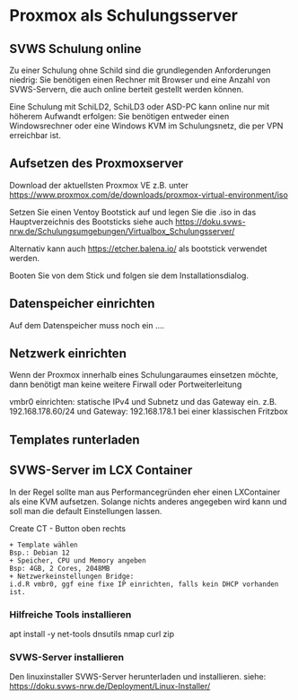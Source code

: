 # Proxmox als Schulungsserver

## SVWS Schulung online

Zu einer Schulung ohne Schild sind die grundlegenden Anforderungen niedrig: Sie benötigen einen Rechner mit Browser und eine Anzahl von SVWS-Servern, die auch online berteit gestellt werden können. 

Eine Schulung mit SchiLD2, SchiLD3 oder ASD-PC kann online nur mit höherem Aufwandt erfolgen: Sie benötigen entweder einen Windowsrechner oder eine Windows KVM im Schulungsnetz, die per VPN erreichbar ist.


## Aufsetzen des Proxmoxserver

Download der aktuellsten Proxmox VE z.B. unter https://www.proxmox.com/de/downloads/proxmox-virtual-environment/iso

Setzen Sie einen Ventoy Bootstick auf und legen Sie die .iso in das Hauptverzeichnis des Bootsticks 
siehe auch https://doku.svws-nrw.de/Schulungsumgebungen/Virtualbox_Schulungsserver/

Alternativ kann auch https://etcher.balena.io/ als bootstick verwendet werden. 

Booten Sie von dem Stick und folgen sie dem Installationsdialog.

## Datenspeicher einrichten

Auf dem Datenspeicher muss noch ein .... 

## Netzwerk einrichten 

Wenn der Proxmox innerhalb eines Schulungaraumes einsetzen möchte, dann benötigt man keine weitere Firwall oder Portweiterleitung 

vmbr0 einrichten: statische IPv4 und Subnetz und das Gateway ein. z.B. 
192.168.178.60/24 und Gateway: 192.168.178.1 bei einer klassischen Fritzbox

## Templates runterladen

 

## SVWS-Server im LCX Container

In der Regel sollte man aus Performancegründen eher einen LXContainer als eine KVM aufsetzen. Solange nichts anderes angegeben wird kann und soll man die default Einstellungen lassen.

Create CT - Button oben rechts


    + Template wählen    
	Bsp.: Debian 12
    + Speicher, CPU und Memory angeben
	Bsp: 4GB, 2 Cores, 2048MB
    + Netzwerkeinstellungen Bridge:  
	i.d.R vmbr0, ggf eine fixe IP einrichten, falls kein DHCP vorhanden ist.

### Hilfreiche Tools installieren

apt install -y net-tools dnsutils nmap curl zip

### SVWS-Server installieren

Den linuxinstaller SVWS-Server herunterladen und installieren. 
siehe: https://doku.svws-nrw.de/Deployment/Linux-Installer/



